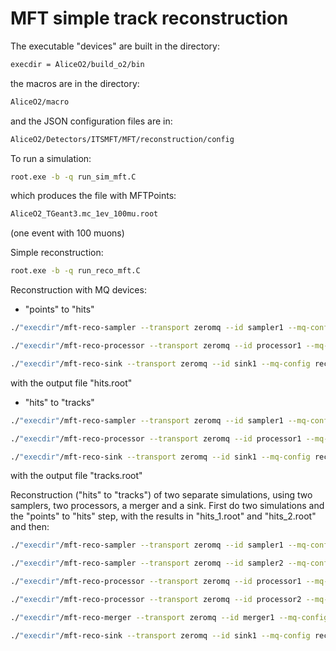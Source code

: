 MFT simple track reconstruction
===============================

The executable "devices" are built in the directory:

```bash
execdir = AliceO2/build_o2/bin
```

the macros are in the directory:

```bash
AliceO2/macro
```

and the JSON configuration files are in:

```bash
AliceO2/Detectors/ITSMFT/MFT/reconstruction/config
```

To run a simulation:

```bash
root.exe -b -q run_sim_mft.C
```

which produces the file with MFTPoints:

```bash
AliceO2_TGeant3.mc_1ev_100mu.root
```

(one event with 100 muons)

Simple reconstruction:

```bash
root.exe -b -q run_reco_mft.C
```

Reconstruction with MQ devices:

* "points" to "hits"

```bash
./"execdir"/mft-reco-sampler --transport zeromq --id sampler1 --mq-config reco.json --file-name AliceO2_TGeant3.mc_1ev_100mu.root --branch-name MFTPoints --branch-name MCEventHeader. --out-channel data-out

./"execdir"/mft-reco-processor --transport zeromq --id processor1 --mq-config reco.json --task-name FindHits --in-channel data-in --out-channel data-out

./"execdir"/mft-reco-sink --transport zeromq --id sink1 --mq-config reco.json --file-name hits.root --class-name "TClonesArray(o2::MFT::Hit)" --branch-name MFTHits --class-name "AliceO2::MFT::EventHeader" --branch-name EventHeader. --in-channel data-in
```

with the output file "hits.root"

* "hits" to "tracks"

```bash
./"execdir"/mft-reco-sampler --transport zeromq --id sampler1 --mq-config reco.json --file-name hits.root --branch-name MFTHits --branch-name EventHeader. --out-channel data-out

./"execdir"/mft-reco-processor --transport zeromq --id processor1 --mq-config reco.json --task-name FindTracks --in-channel data-in --out-channel data-out

./"execdir"/mft-reco-sink --transport zeromq --id sink1 --mq-config reco.json --file-name tracks.root --class-name "TClonesArray(o2::MFT::Track)" --branch-name MFTTracks --class-name "AliceO2::MFT::EventHeader" --branch-name EventHeader. --in-channel data-in
```

with the output file "tracks.root"

Reconstruction ("hits" to "tracks") of two separate simulations, using two 
samplers, two processors, a merger and a sink. First do two simulations and the 
"points" to "hits" step, with the results in "hits_1.root" and "hits_2.root" 
and then:

```bash
./"execdir"/mft-reco-sampler --transport zeromq --id sampler1 --mq-config reco_merger.json --file-name hits_1.root --branch-name MFTHits --branch-name EventHeader. --out-channel data-out

./"execdir"/mft-reco-sampler --transport zeromq --id sampler2 --mq-config reco_merger.json --file-name hits_2.root --branch-name MFTHits --branch-name EventHeader. --out-channel data-out

./"execdir"/mft-reco-processor --transport zeromq --id processor1 --mq-config reco_merger.json --task-name FindTracks --in-channel data-in --out-channel data-out

./"execdir"/mft-reco-processor --transport zeromq --id processor2 --mq-config reco_merger.json --task-name FindTracks --in-channel data-in --out-channel data-out

./"execdir"/mft-reco-merger --transport zeromq --id merger1 --mq-config reco_merger.json

./"execdir"/mft-reco-sink --transport zeromq --id sink1 --mq-config reco_merge.json --file-name tracks.root --class-name "TClonesArray(o2::MFT::Track)" --branch-name MFTTracks --class-name "AliceO2::MFT::EventHeader" --branch-name EventHeader. --in-channel data-in
```










